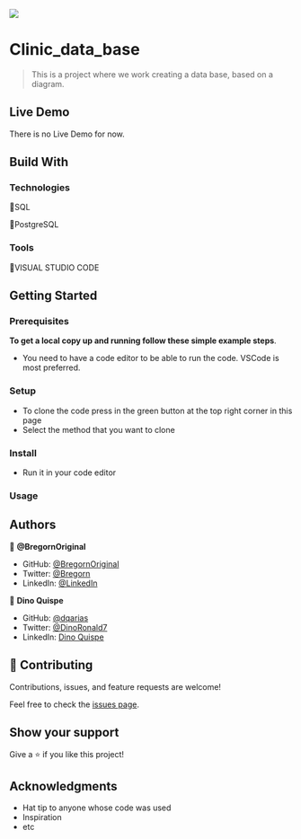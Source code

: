 ![](https://img.shields.io/badge/Microverse-blueviolet)

# Clinic_data_base

> This is a project where we work creating a data base, based on a diagram.

## Live Demo

There is no Live Demo for now.

## Build With

### Technologies

🔷SQL

🔷PostgreSQL

### Tools

💠VISUAL STUDIO CODE

## Getting Started

### Prerequisites

**To get a local copy up and running follow these simple example steps**.

- You need to have a code editor to be able to run the code. VSCode is most preferred.

### Setup

- To clone the code press in the green button at the top right corner in this page
- Select the method that you want to clone

### Install

- Run it in your code editor

### Usage

## Authors

👤 **@BregornOriginal**

- GitHub: [@BregornOriginal](https://github.com/BregornOriginal)
- Twitter: [@Bregorn](https://twitter.com/home)
- LinkedIn: [@LinkedIn](https://www.linkedin.com/in/julio-gagliardi/)

👤 **Dino Quispe**

- GitHub: [@dqarias](https://github.com/dqarias)
- Twitter: [@DinoRonald7](https://twitter.com/DinoRonald7?t=Zanx9DXMEG9C_PNF3woZFg&s=08)
- LinkedIn: [Dino Quispe](https://www.linkedin.com/in/dino-ronald-quispe-arias/)

## 🤝 Contributing

Contributions, issues, and feature requests are welcome!

Feel free to check the [issues page](../../issues/).

## Show your support

Give a ⭐️ if you like this project!

## Acknowledgments

- Hat tip to anyone whose code was used
- Inspiration
- etc